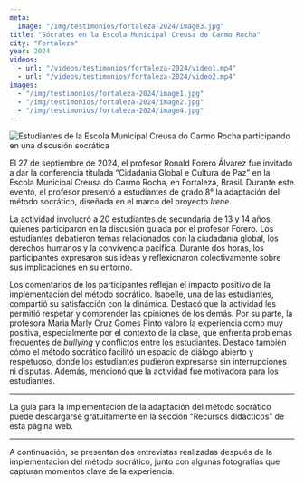 ```yaml
---
meta:
  image: "/img/testimonios/fortaleza-2024/image3.jpg"
title: "Sócrates en la Escola Municipal Creusa do Carmo Rocha"
city: "Fortaleza"
year: 2024
videos:
  - url: "/videos/testimonios/fortaleza-2024/video1.mp4"
  - url: "/videos/testimonios/fortaleza-2024/video2.mp4"
images:
  - "/img/testimonios/fortaleza-2024/image1.jpg"
  - "/img/testimonios/fortaleza-2024/image2.jpg"
  - "/img/testimonios/fortaleza-2024/image4.jpg"
---
```


<img src="/img/testimonios/fortaleza-2024/image3.jpg" alt="Estudiantes de la Escola Municipal Creusa do Carmo Rocha participando en una discusión socrática" class="testimonial-image">

El 27 de septiembre de 2024, el profesor Ronald Forero Álvarez fue invitado a dar la conferencia titulada “Cidadania Global e Cultura de Paz” en la Escola Municipal Creusa do Carmo Rocha, en Fortaleza, Brasil. Durante este evento, el profesor presentó a estudiantes de grado 8° la adaptación del método socrático, diseñada en el marco del proyecto *Irene*.

La actividad involucró a 20 estudiantes de secundaria de 13 y 14 años, quienes participaron en la discusión guiada por el profesor Forero. Los estudiantes debatieron temas relacionados con la ciudadanía global, los derechos humanos y la convivencia pacífica. Durante dos horas, los participantes expresaron sus ideas y reflexionaron colectivamente sobre sus implicaciones en su entorno.

Los comentarios de los participantes reflejan el impacto positivo de la implementación del método socrático. Isabelle, una de las estudiantes, compartió su satisfacción con la dinámica. Destacó que la actividad les permitió respetar y comprender las opiniones de los demás. Por su parte, la profesora Maria Marly Cruz Gomes Pinto valoró la experiencia como muy positiva, especialmente por el contexto de la clase, que enfrenta problemas frecuentes de *bullying* y conflictos entre los estudiantes. Destacó también cómo el método socrático facilitó un espacio de diálogo abierto y respetuoso, donde los estudiantes pudieron expresarse sin interrupciones ni disputas. Además, mencionó que la actividad fue motivadora para los estudiantes.

<hr class="solid">
La guía para la implementación de la adaptación del método socrático puede descargarse gratuitamente en la sección “Recursos didácticos” de esta página web.
<hr class="solid">

A continuación, se presentan dos entrevistas realizadas después de la implementación del método socrático, junto con algunas fotografías que capturan momentos clave de la experiencia.
